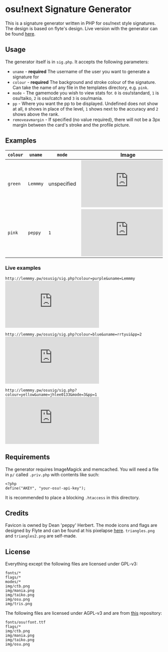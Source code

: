 # osu!next Signature Generator
This is a signature generator written in PHP for osu!next style signatures. The design is based on flyte's design. Live version with the generator can be found [here](http://lemmmy.pw/osusig).

## Usage
The generator itself is in `sig.php`. It accepts the following parameters:

* `uname` - **required** The username of the user you want to generate a signature for
* `colour` - **required** The background and stroke colour of the signature. Can take the name of any file in the templates directory, e.g. `pink`.
* `mode` - The gamemode you wish to view stats for. `0` is osu!standard, `1` is osu!taiko, `2` is osu!catch and `3` is osu!mania.
* `pp` - Where you want the pp to be displayed. Undefined does not show at all, `0` shows in place of the level, `1` shows next to the accuracy and `2` shows above the rank.
* `removeavmargin` - If specified (no value required), there will not be a 3px margin between the card's stroke and the profile picture.

## Examples

| `colour` | `uname`  | `mode`      | Image |
| -------- | -------- | ----------- |:-----:|
| `green`  | `Lemmmy` | unspecified | ![](http://lemmmy.pw/osusig/sig.php?colour=green&uname=Lemmmy) |
| `pink`   | `peppy`  | `1` | ![](http://lemmmy.pw/osusig/sig.php?colour=pink&uname=peppy&mode=1) |

### Live examples

`http://lemmmy.pw/osusig/sig.php?colour=purple&uname=Lemmmy`
![](http://lemmmy.pw/osusig/sig.php?colour=purple&uname=Lemmmy)


`http://lemmmy.pw/osusig/sig.php?colour=blue&uname=rrtyui&pp=2`
![](http://lemmmy.pw/osusig/sig.php?colour=blue&uname=rrtyui&pp=2)


`http://lemmmy.pw/osusig/sig.php?colour=yellow&uname=jhlee0133&mode=3&pp=1`
![](http://lemmmy.pw/osusig/sig.php?colour=yellow&uname=jhlee0133&mode=3&pp=1)

## Requirements
The generator requires ImageMagick and memcached.
You will need a file in `p/` called `.priv.php` with contents like such:

    <?php
    define("AKEY", "your-osu!-api-key");

It is recommended to place a blocking `.htaccess` in this directory.

## Credits
Favicon is owned by Dean 'peppy' Herbert. The mode icons and flags are designed by Flyte and can be found at his pixelapse [here](https://www.pixelapse.com/flyte/projects/osu!designs/files/). `triangles.png` and `triangles2.png` are self-made.

## License
Everything except the following files are licensed under GPL-v3:

```
fonts/*
flags/*
modes/*
img/ctb.png
img/mania.png
img/taiko.png
img/osu.png
img/tris.png
```

The following files are licensed under AGPL-v3 and are from [this](https://github.com/ppy/osu-web) repository:
```
fonts/osu!font.ttf
flags/*
img/ctb.png
img/mania.png
img/taiko.png
img/osu.png
```